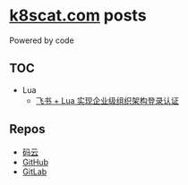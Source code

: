 # [k8scat.com](https://k8scat.com) posts

Powered by code

## TOC

- Lua
  - [飞书 + Lua 实现企业级组织架构登录认证](https://k8scat.com/posts/lua/lua-resty-feishu-auth/)

## Repos

- [码云](https://gitee.com/k8scat/k8scat.com.posts)
- [GitHub](https://github.com/k8scat/k8scat.com.posts)
- [GitLab](https://gitlab.com/k8scat/k8scat.com.posts)
